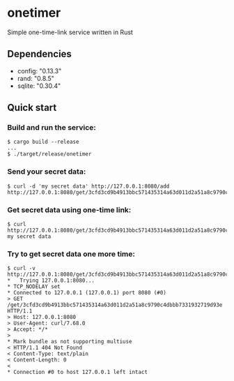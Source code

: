 # onetimer
Simple one-time-link service written in Rust

## Dependencies
* config: "0.13.3"
* rand: "0.8.5"
* sqlite: "0.30.4"

## Quick start

### Build and run the service:
```console
$ cargo build --release
...
$ ./target/release/onetimer
```

### Send your secret data:
```console
$ curl -d 'my secret data' http://127.0.0.1:8080/add
http://127.0.0.1:8080/get/3cfd3cd9b4913bbc571435314a63d011d2a51a8c9790c4dbbb7331932719d93e
```

### Get secret data using one-time link:
```console
$ curl http://127.0.0.1:8080/get/3cfd3cd9b4913bbc571435314a63d011d2a51a8c9790c4dbbb7331932719d93e
my secret data
```

### Try to get secret data one more time:
```console
$ curl -v http://127.0.0.1:8080/get/3cfd3cd9b4913bbc571435314a63d011d2a51a8c9790c4dbbb7331932719d93e
*   Trying 127.0.0.1:8080...
* TCP_NODELAY set
* Connected to 127.0.0.1 (127.0.0.1) port 8080 (#0)
> GET /get/3cfd3cd9b4913bbc571435314a63d011d2a51a8c9790c4dbbb7331932719d93e HTTP/1.1
> Host: 127.0.0.1:8080
> User-Agent: curl/7.68.0
> Accept: */*
>
* Mark bundle as not supporting multiuse
< HTTP/1.1 404 Not Found
< Content-Type: text/plain
< Content-Length: 0
<
* Connection #0 to host 127.0.0.1 left intact
```
